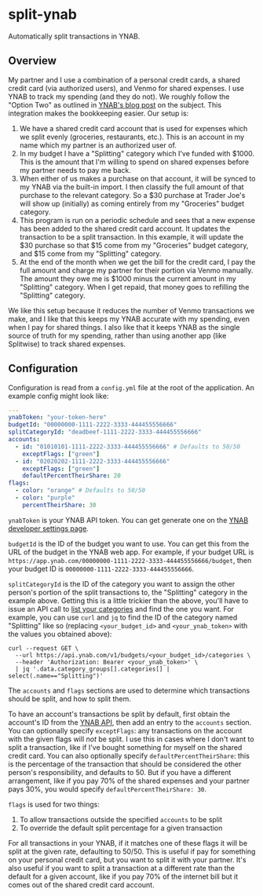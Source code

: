 # split-ynab

Automatically split transactions in YNAB.

## Overview

My partner and I use a combination of a personal credit cards, a shared credit card (via authorized users), and Venmo
for shared expenses. I use YNAB to track my spending (and they do not). We roughly follow the "Option Two" as outlined
in [YNAB's blog post](https://support.ynab.com/en_us/splitwise-and-ynab-a-guide-H1GwOyuCq#register) on the subject.
This integration makes the bookkeeping easier. Our setup is:

1. We have a shared credit card account that is used for expenses which we split evenly (groceries, restaurants, etc.).
   This is an account in my name which my partner is an authorized user of.
1. In my budget I have a "Splitting" category which I've funded with $1000. This is the amount that I'm willing to spend
   on shared expenses before my partner needs to pay me back.
1. When either of us makes a purchase on that account, it will be synced to my YNAB via the built-in import. I then
   classify the full amount of that purchase to the relevant category. So a $30 purchase at Trader Joe's will show up
   (initially) as coming entirely from my "Groceries" budget category.
1. This program is run on a periodic schedule and sees that a new expense has been added to the shared credit card
   account. It updates the transaction to be a split transaction. In this example, it will update the $30 purchase so
   that $15 come from my "Groceries" budget category, and $15 come from my "Splitting" category.
1. At the end of the month when we get the bill for the credit card, I pay the full amount and charge my partner for
   their portion via Venmo manually. The amount they owe me is $1000 minus the current amount in my "Splitting"
   category. When I get repaid, that money goes to refilling the "Splitting" category.

We like this setup because it reduces the number of Venmo transactions we make, and I like that this keeps my YNAB
accurate with my spending, even when I pay for shared things. I also like that it keeps YNAB as the single source of
truth for my spending, rather than using another app (like Splitwise) to track shared expenses.

## Configuration

Configuration is read from a `config.yml` file at the root of the application. An example config might look like:

```yaml
---
ynabToken: "your-token-here"
budgetId: "00000000-1111-2222-3333-444455556666"
splitCategoryId: "deadbeef-1111-2222-3333-444455556666"
accounts:
  - id: "01010101-1111-2222-3333-444455556666" # Defaults to 50/50
    exceptFlags: ["green"]
  - id: "02020202-1111-2222-3333-444455556666"
    exceptFlags: ["green"]
    defaultPercentTheirShare: 20
flags:
  - color: "orange" # Defaults to 50/50
  - color: "purple"
    percentTheirShare: 30
```

`ynabToken` is your YNAB API token. You can get generate one on the
[YNAB developer settings page](https://app.ynab.com/settings/developer).

`budgetId` is the ID of the budget you want to use. You can get this from the URL of the budget in the YNAB web app. For
example, if your budget URL is `https://app.ynab.com/00000000-1111-2222-3333-444455556666/budget`, then your budget ID
is `00000000-1111-2222-3333-444455556666`.

`splitCategoryId` is the ID of the category you want to assign the other person's portion of the split transactions to,
the "Splitting" category in the example above. Getting this is a little trickier than the above, you'll have to issue
an API call to [list your categories](https://api.ynab.com/v1#/Categories/getCategories) and find the one you want.
For example, you can use `curl` and `jq` to find the ID of the category named "Splitting" like so (replacing
`<your_budget_id>` and `<your_ynab_token>` with the values you obtained above):

```shell
curl --request GET \
  --url https://api.ynab.com/v1/budgets/<your_budget_id>/categories \
  --header 'Authorization: Bearer <your_ynab_token>' \
  | jq '.data.category_groups[].categories[] | select(.name=="Splitting")'
```

The `accounts` and `flags` sections are used to determine which transactions should be split, and how to split them.

To have an account's transactions be split by default, first obtain the account's ID from the
[YNAB API](https://api.ynab.com/v1#/Accounts/getAccounts), then add an entry to the `accounts` section. You can
optionally specify `exceptFlags`: any transactions on the account with the given flags will _not_ be split. I use this
in cases where I don't want to split a transaction, like if I've bought something for myself on the shared credit card.
You can also optionally specify `defaultPercentTheirShare`: this is the percentage of the transaction that should be
considered the other person's responsibility, and defaults to 50. But if you have a different arrangement, like if you
pay 70% of the shared expenses and your partner pays 30%, you would specify `defaultPercentTheirShare: 30`.

`flags` is used for two things:

1. To allow transactions outside the specified `accounts` to be split
1. To override the default split percentage for a given transaction

For all transactions in your YNAB, if it matches one of these flags it will be split at the given rate, defaulting to
50/50. This is useful if pay for something on your personal credit card, but you want to split it with your partner.
It's also useful if you want to split a transaction at a different rate than the default for a given account, like if
you pay 70% of the internet bill but it comes out of the shared credit card account.

